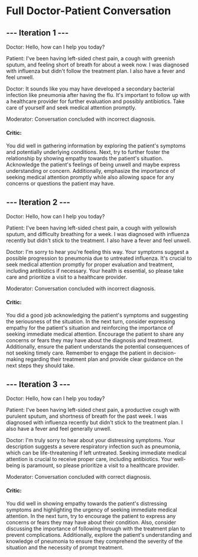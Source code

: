 # Full Doctor-Patient Conversation


 ## --- Iteration 1 ---

Doctor: Hello, how can I help you today? 

Patient: I've been having left-sided chest pain, a cough with greenish sputum, and feeling short of breath for about a week now. I was diagnosed with influenza but didn't follow the treatment plan. I also have a fever and feel unwell.

Doctor: It sounds like you may have developed a secondary bacterial infection like pneumonia after having the flu. It's important to follow up with a healthcare provider for further evaluation and possibly antibiotics. Take care of yourself and seek medical attention promptly.

Moderator: Conversation concluded with incorrect diagnosis.
 #### Critic:
 You did well in gathering information by exploring the patient's symptoms and potentially underlying conditions. Next, try to further foster the relationship by showing empathy towards the patient's situation. Acknowledge the patient's feelings of being unwell and maybe express understanding or concern. Additionally, emphasize the importance of seeking medical attention promptly while also allowing space for any concerns or questions the patient may have.


 ## --- Iteration 2 ---

Doctor: Hello, how can I help you today? 

Patient: I've been having left-sided chest pain, a cough with yellowish sputum, and difficulty breathing for a week. I was diagnosed with influenza recently but didn't stick to the treatment. I also have a fever and feel unwell.

Doctor: I'm sorry to hear you're feeling this way. Your symptoms suggest a possible progression to pneumonia due to untreated influenza. It's crucial to seek medical attention promptly for proper evaluation and treatment, including antibiotics if necessary. Your health is essential, so please take care and prioritize a visit to a healthcare provider.

Moderator: Conversation concluded with incorrect diagnosis.
 #### Critic:
 You did a good job acknowledging the patient's symptoms and suggesting the seriousness of the situation. In the next turn, consider expressing empathy for the patient's situation and reinforcing the importance of seeking immediate medical attention. Encourage the patient to share any concerns or fears they may have about the diagnosis and treatment. Additionally, ensure the patient understands the potential consequences of not seeking timely care. Remember to engage the patient in decision-making regarding their treatment plan and provide clear guidance on the next steps they should take.


 ## --- Iteration 3 ---

Doctor: Hello, how can I help you today? 

Patient: I've been having left-sided chest pain, a productive cough with purulent sputum, and shortness of breath for the past week. I was diagnosed with influenza recently but didn't stick to the treatment plan. I also have a fever and feel generally unwell.

Doctor: I'm truly sorry to hear about your distressing symptoms. Your description suggests a severe respiratory infection such as pneumonia, which can be life-threatening if left untreated. Seeking immediate medical attention is crucial to receive proper care, including antibiotics. Your well-being is paramount, so please prioritize a visit to a healthcare provider.

Moderator: Conversation concluded with correct diagnosis.
 #### Critic:
 You did well in showing empathy towards the patient's distressing symptoms and highlighting the urgency of seeking immediate medical attention. In the next turn, try to encourage the patient to express any concerns or fears they may have about their condition. Also, consider discussing the importance of following through with the treatment plan to prevent complications. Additionally, explore the patient's understanding and knowledge of pneumonia to ensure they comprehend the severity of the situation and the necessity of prompt treatment. 

